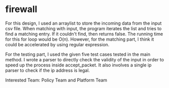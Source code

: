 # firewall
For this design, I used an arraylist to store the incoming data from the input csv file. When matching with input, the program iterates the list and tries to find a matching entry. If it couldn't find, then returns false. The running time for this for loop would be O(n). However, for the matching part, I think it could be accelerated by using regular expression.

For the testing part, I used the given five test cases tested in the main method. I wrote a parser to directly check the validity of the input in order to speed up the process inside accept_packet. It also involves a single ip parser to check if the ip address is legal.

Interested Team: Policy Team and Platform Team
